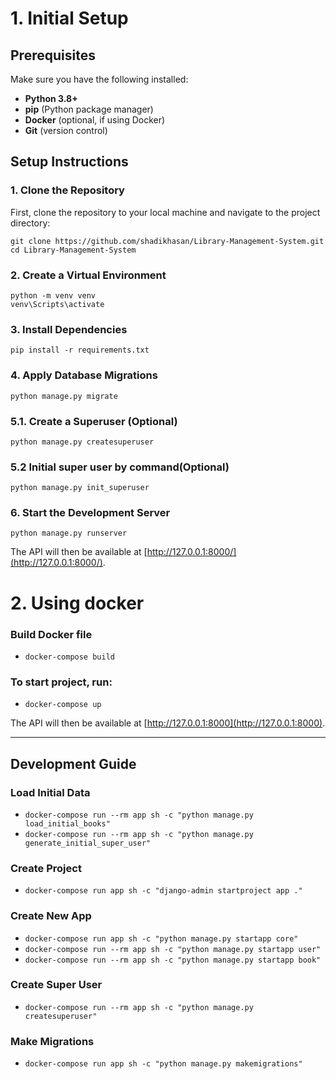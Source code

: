 # 1. Initial Setup

## Prerequisites

Make sure you have the following installed:

- **Python 3.8+**
- **pip** (Python package manager)
- **Docker** (optional, if using Docker)
- **Git** (version control)

## Setup Instructions

### 1. Clone the Repository

First, clone the repository to your local machine and navigate to the project directory:

```
git clone https://github.com/shadikhasan/Library-Management-System.git
cd Library-Management-System
```

### 2. Create a Virtual Environment

```
python -m venv venv
venv\Scripts\activate
```

### 3. Install Dependencies

```
pip install -r requirements.txt
```

### 4. Apply Database Migrations

```
python manage.py migrate
```

### 5.1. Create a Superuser (Optional)

```
python manage.py createsuperuser
```

### 5.2 Initial super user by command(Optional)

```
python manage.py init_superuser
```

### 6. Start the Development Server

```
python manage.py runserver
```

The API will then be available at [http://127.0.0.1:8000/](http://127.0.0.1:8000/).

# 2. Using docker

### Build Docker file
- `docker-compose build`

### To start project, run:
- `docker-compose up`


The API will then be available at [http://127.0.0.1:8000](http://127.0.0.1:8000).



---
## Development Guide



### Load Initial Data
- `docker-compose run --rm app sh -c "python manage.py load_initial_books"`
- `docker-compose run --rm app sh -c "python manage.py generate_initial_super_user"`

### Create Project
- `docker-compose run app sh -c "django-admin startproject app ."`

### Create New App
- `docker-compose run app sh -c "python manage.py startapp core"`
- `docker-compose run --rm app sh -c "python manage.py startapp user"`
- `docker-compose run --rm app sh -c "python manage.py startapp book"`

### Create Super User
- `docker-compose run --rm app sh -c "python manage.py createsuperuser"`

### Make Migrations
- `docker-compose run app sh -c "python manage.py makemigrations"`